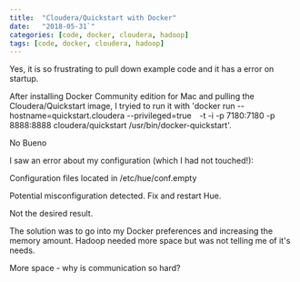 ```yaml
---
title:  "Cloudera/Quickstart with Docker"
date:   "2018-05-31`"
categories: [code, docker, cloudera, hadoop]
tags: [code, docker, cloudera, hadoop]
---
```


Yes, it is so frustrating to pull down example code and it has a error on startup.  

After installing Docker Community edition for Mac and pulling the Cloudera/Quickstart image, I tryied to run it with 'docker run --hostname=quickstart.cloudera --privileged=true  -t -i -p 7180:7180 -p 8888:8888 cloudera/quickstart /usr/bin/docker-quickstart'.

No Bueno

I saw an error about my configuration (which I had not touched!):

Configuration files located in /etc/hue/conf.empty

Potential misconfiguration detected. Fix and restart Hue.

Not the desired result.  

The solution was to go into my Docker preferences and increasing the memory amount.  Hadoop needed more space but was not telling me of it's needs. 

More space - why is communication so hard?
